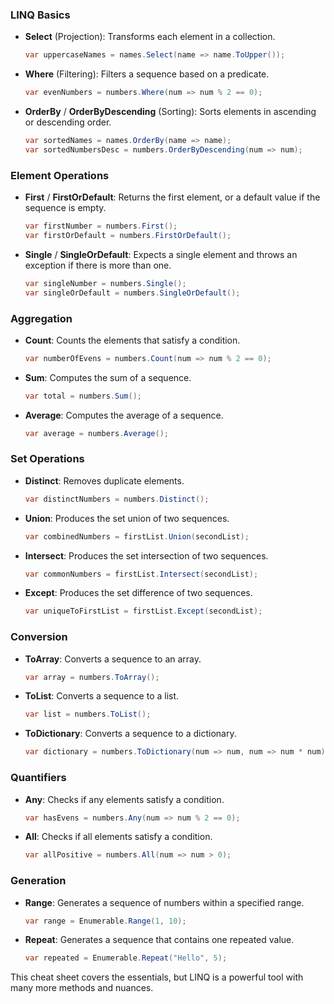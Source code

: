 ### **LINQ Basics**
- **Select** (Projection): Transforms each element in a collection.
  ```csharp
  var uppercaseNames = names.Select(name => name.ToUpper());
  ```
- **Where** (Filtering): Filters a sequence based on a predicate.
  ```csharp
  var evenNumbers = numbers.Where(num => num % 2 == 0);
  ```
- **OrderBy** / **OrderByDescending** (Sorting): Sorts elements in ascending or descending order.
  ```csharp
  var sortedNames = names.OrderBy(name => name);
  var sortedNumbersDesc = numbers.OrderByDescending(num => num);
  ```

### **Element Operations**
- **First** / **FirstOrDefault**: Returns the first element, or a default value if the sequence is empty.
  ```csharp
  var firstNumber = numbers.First();
  var firstOrDefault = numbers.FirstOrDefault();
  ```
- **Single** / **SingleOrDefault**: Expects a single element and throws an exception if there is more than one.
  ```csharp
  var singleNumber = numbers.Single();
  var singleOrDefault = numbers.SingleOrDefault();
  ```

### **Aggregation**
- **Count**: Counts the elements that satisfy a condition.
  ```csharp
  var numberOfEvens = numbers.Count(num => num % 2 == 0);
  ```
- **Sum**: Computes the sum of a sequence.
  ```csharp
  var total = numbers.Sum();
  ```
- **Average**: Computes the average of a sequence.
  ```csharp
  var average = numbers.Average();
  ```

### **Set Operations**
- **Distinct**: Removes duplicate elements.
  ```csharp
  var distinctNumbers = numbers.Distinct();
  ```
- **Union**: Produces the set union of two sequences.
  ```csharp
  var combinedNumbers = firstList.Union(secondList);
  ```
- **Intersect**: Produces the set intersection of two sequences.
  ```csharp
  var commonNumbers = firstList.Intersect(secondList);
  ```
- **Except**: Produces the set difference of two sequences.
  ```csharp
  var uniqueToFirstList = firstList.Except(secondList);
  ```

### **Conversion**
- **ToArray**: Converts a sequence to an array.
  ```csharp
  var array = numbers.ToArray();
  ```
- **ToList**: Converts a sequence to a list.
  ```csharp
  var list = numbers.ToList();
  ```
- **ToDictionary**: Converts a sequence to a dictionary.
  ```csharp
  var dictionary = numbers.ToDictionary(num => num, num => num * num);
  ```

### **Quantifiers**
- **Any**: Checks if any elements satisfy a condition.
  ```csharp
  var hasEvens = numbers.Any(num => num % 2 == 0);
  ```
- **All**: Checks if all elements satisfy a condition.
  ```csharp
  var allPositive = numbers.All(num => num > 0);
  ```

### **Generation**
- **Range**: Generates a sequence of numbers within a specified range.
  ```csharp
  var range = Enumerable.Range(1, 10);
  ```
- **Repeat**: Generates a sequence that contains one repeated value.
  ```csharp
  var repeated = Enumerable.Repeat("Hello", 5);
  ```

This cheat sheet covers the essentials, but LINQ is a powerful tool with many more methods and nuances.
